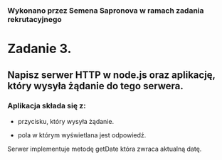 ### Wykonano przez Semena Sapronova w ramach zadania rekrutacyjnego
# Zadanie 3.
## Napisz serwer HTTP w node.js oraz aplikację, który wysyła żądanie do tego serwera.
### Aplikacja składa się z:
- przycisku, który wysyła żądanie.

- pola w którym wyświetlana jest odpowiedź.

Serwer implementuje metodę getDate która zwraca aktualną datę.